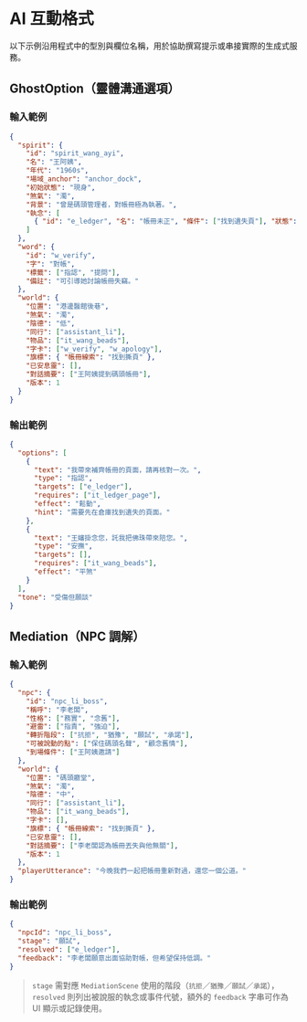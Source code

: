 # AI 互動格式

以下示例沿用程式中的型別與欄位名稱，用於協助撰寫提示或串接實際的生成式服務。

## GhostOption（靈體溝通選項）

### 輸入範例
```json
{
  "spirit": {
    "id": "spirit_wang_ayi",
    "名": "王阿姨",
    "年代": "1960s",
    "場域_anchor": "anchor_dock",
    "初始狀態": "現身",
    "煞氣": "濁",
    "背景": "曾是碼頭管理者，對帳冊極為執著。",
    "執念": [
      { "id": "e_ledger", "名": "帳冊未正", "條件": ["找到遺失頁"], "狀態": "未解" }
    ]
  },
  "word": {
    "id": "w_verify",
    "字": "對帳",
    "標籤": ["指認", "提問"],
    "備註": "可引導她討論帳冊失竊。"
  },
  "world": {
    "位置": "港邊醫館後巷",
    "煞氣": "濁",
    "陰德": "低",
    "同行": ["assistant_li"],
    "物品": ["it_wang_beads"],
    "字卡": ["w_verify", "w_apology"],
    "旗標": { "帳冊線索": "找到撕頁" },
    "已安息靈": [],
    "對話摘要": ["王阿姨提到碼頭帳冊"],
    "版本": 1
  }
}
```

### 輸出範例
```json
{
  "options": [
    {
      "text": "我帶來補齊帳冊的頁面，請再核對一次。",
      "type": "指認",
      "targets": ["e_ledger"],
      "requires": ["it_ledger_page"],
      "effect": "鬆動",
      "hint": "需要先在倉庫找到遺失的頁面。"
    },
    {
      "text": "王嬸掛念您，託我把佛珠帶來陪您。",
      "type": "安撫",
      "targets": [],
      "requires": ["it_wang_beads"],
      "effect": "平煞"
    }
  ],
  "tone": "受傷但願談"
}
```

## Mediation（NPC 調解）

### 輸入範例
```json
{
  "npc": {
    "id": "npc_li_boss",
    "稱呼": "李老闆",
    "性格": ["務實", "念舊"],
    "避雷": ["指責", "強迫"],
    "轉折階段": ["抗拒", "猶豫", "願試", "承諾"],
    "可被說動的點": ["保住碼頭名聲", "顧念舊情"],
    "到場條件": ["王阿姨邀請"]
  },
  "world": {
    "位置": "碼頭廳堂",
    "煞氣": "濁",
    "陰德": "中",
    "同行": ["assistant_li"],
    "物品": ["it_wang_beads"],
    "字卡": [],
    "旗標": { "帳冊線索": "找到撕頁" },
    "已安息靈": [],
    "對話摘要": ["李老闆認為帳冊丟失與他無關"],
    "版本": 1
  },
  "playerUtterance": "今晚我們一起把帳冊重新對過，還您一個公道。"
}
```

### 輸出範例
```json
{
  "npcId": "npc_li_boss",
  "stage": "願試",
  "resolved": ["e_ledger"],
  "feedback": "李老闆願意出面協助對帳，但希望保持低調。"
}
```

> `stage` 需對應 `MediationScene` 使用的階段（`抗拒`／`猶豫`／`願試`／`承諾`），`resolved` 則列出被說服的執念或事件代號，額外的 `feedback` 字串可作為 UI 顯示或記錄使用。
